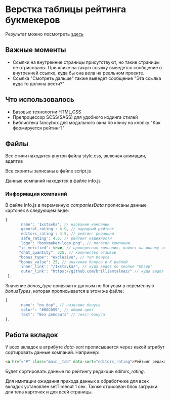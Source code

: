 # Верстка таблицы рейтинга букмекеров

Результат можно посмотреть [здесь](https://brilliantalmaz.github.io/bookmakers/)

## Важные моменты
* Ссылки на внутренние страницы присутствуют, но такие страницы не отрисованы. При клике на такую ссылку выведется сообщение о внутренней ссылке, куда бы она вела на реальном проекте.
* Ссылка "Смотреть дальше" также выведет сообщение "Эта ссылка куда то должна вести?"

## Что использовалось
* Базовые технологии HTML,CSS
* Препроцессор SCSS(SASS) для удобного кодинга стилей
* Библиотека fancybox для модального окна по клику на кнопку "Как формируется рейтинг?"

## Файлы
Все стили находятся внутри файла style.css, включая анимации, адаптив

Все скрипты записаны в файле script.js

Данные компаний находятся в файле info.js

### Информация компаний
В файле info.js в переменную _companiesData_ прописаны данные карточек в следующем виде:
```javascript
{
      'name': '1xstavka', // название компании 
      'general_rating': 4.9, // народный рейтинг
      'editors_rating': 4.5, // рейтинг редакции
      'safe_rating': 4.6, // рейтинг надежности
      'logo': "bookmaker-logo.png", // логотип компании
      "is_verified": true, // проверенная компания, влияет на иконку возле лого
      "chat_quantity": 325, // количество отзывов
      "bonus_type": "exclusive", // тип бонуса
      "bonus_value": 25, // значение бонуса в К рублей
      'inner_link': "/1xstavka/", // куда ведет по кнопке "Обзор"
      'outer_link': "https://github.com/brilliantalmaz/" // куда ведет по кнопке "Сайт"
 },
```
Значение _bonus_type_ привязан к данным по бонусам в переменную _bonusTypes_, которая прописывается в этом же файле:
```javascript
{
      'name': "no_dep", // название бонуса
      'color': "#00C659", // общий цвет
      'text': "Без депозита" // текст бонуса
},
```
## Работа вкладок
У всех вкладок в атрибуте _data-sort_ прописывается через какой атрибут сортировать данные компаний. Например:
```html
<a href="#" class="main__tab" data-sort="editors_rating">Рейтинг редакции</a>
```
Будет сортировать данные по рейтингу редакции _editors_rating_.

Для имитации ожидания прихода данных в обработчике для всех вкладок установлен setTimeout 1 сек. Также отрисован блок загрузки для тела карточек и для всей страницы.


